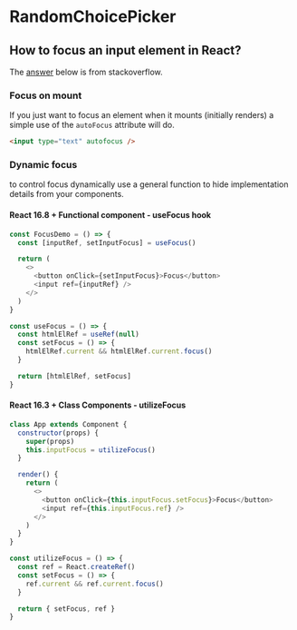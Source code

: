 # RandomChoicePicker

## How to focus an input element in React?

The [answer](https://stackoverflow.com/questions/28889826/how-to-set-focus-on-an-input-field-after-rendering) below is from stackoverflow.

### Focus on mount

If you just want to focus an element when it mounts (initially renders) a simple use of the `autoFocus` attribute will do.

```html
<input type="text" autofocus />
```

### Dynamic focus

to control focus dynamically use a general function to hide implementation details from your components.

#### React 16.8 + Functional component - useFocus hook

```javascript
const FocusDemo = () => {
  const [inputRef, setInputFocus] = useFocus()

  return (
    <>
      <button onClick={setInputFocus}>Focus</button>
      <input ref={inputRef} />
    </>
  )
}

const useFocus = () => {
  const htmlElRef = useRef(null)
  const setFocus = () => {
    htmlElRef.current && htmlElRef.current.focus()
  }

  return [htmlElRef, setFocus]
}
```

#### React 16.3 + Class Components - utilizeFocus

```javascript
class App extends Component {
  constructor(props) {
    super(props)
    this.inputFocus = utilizeFocus()
  }

  render() {
    return (
      <>
        <button onClick={this.inputFocus.setFocus}>Focus</button>
        <input ref={this.inputFocus.ref} />
      </>
    )
  }
}

const utilizeFocus = () => {
  const ref = React.createRef()
  const setFocus = () => {
    ref.current && ref.current.focus()
  }

  return { setFocus, ref }
}
```
